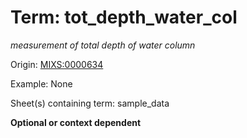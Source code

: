 # Term: tot_depth_water_col

*measurement of total depth of water column*

Origin: [MIXS:0000634](https://w3id.org/mixs/0000634)

Example: None

Sheet(s) containing term: sample_data

**Optional or context dependent**